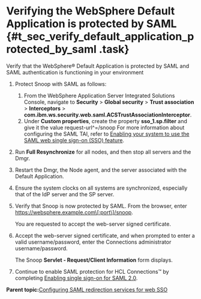 # Verifying the WebSphere Default Application is protected by SAML {#t_sec_verify_default_application_protected_by_saml .task}

Verify that the WebSphere® Default Application is protected by SAML and SAML authentication is functioning in your environment

1.  Protect Snoop with SAML as follows:

    1.  From the WebSphere Application Server Integrated Solutions Console, navigate to **Security** \> **Global security** \> **Trust association** \> **Interceptors** \> **com.ibm.ws.security.web.saml.ACSTrustAssociationInterceptor**.
    2.  Under **Custom properties**, create the property **sso\_1.sp.filter** and give it the value request-url^=/snoop
    For more information about configuring the SAML TAI, refer to [Enabling your system to use the SAML web single sign-on \(SSO\) feature](http://www-01.ibm.com/support/knowledgecenter/SSEQTP_8.0.0/com.ibm.websphere.base.doc/info/aes/ae/twbs_enablesamlsso.html?cp=SSEQTP_8.0.0%2F1-8-32-2-16-1).

2.  Run **Full Resynchronize** for all nodes, and then stop all servers and the Dmgr.

3.  Restart the Dmgr, the Node agent, and the server associated with the Default Application.

4.  Ensure the system clocks on all systems are synchronized, especially that of the IdP server and the SP server.

5.  Verify that Snoop is now protected by SAML. From the browser, enter https://websphere.example.com\[:port\]/snoop.

    You are requested to accept the web-server signed certificate.

6.  Accept the web-server signed certificate, and when prompted to enter a valid username/password, enter the Connections administrator username/password.

    The Snoop **Servlet - Request/Client Information** form displays.

7.  Continue to enable SAML protection for HCL Connections™ by completing [Enabling single sign-on for SAML 2.0](t_secure_with_saml2.md).


**Parent topic:**[Configuring SAML redirection services for web SSO](../secure/t_inst_set_up_saml_2.md)

